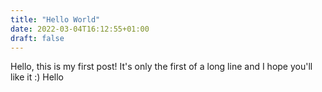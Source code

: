 ```yaml
---
title: "Hello World"
date: 2022-03-04T16:12:55+01:00
draft: false
---
```

Hello, this is my first post! It's only the first of a long line and I hope you'll like it :)
Hello
